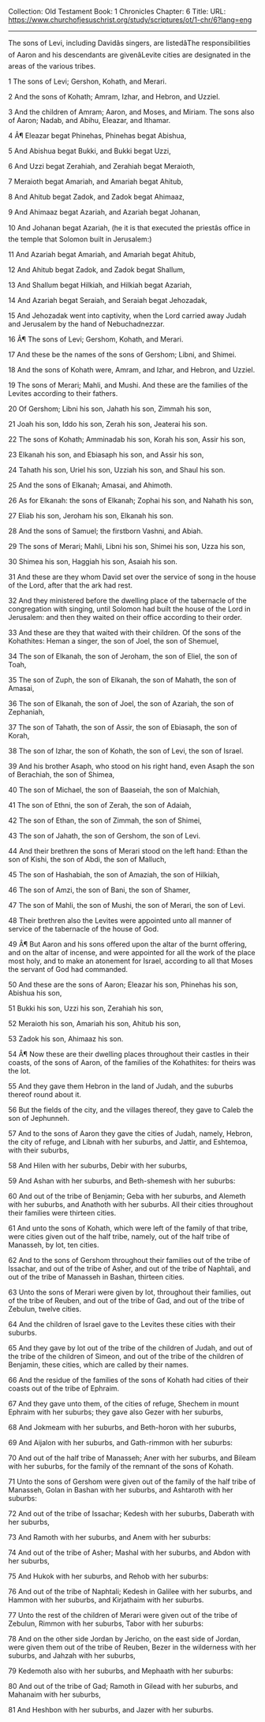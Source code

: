 Collection: Old Testament
Book: 1 Chronicles
Chapter: 6
Title: 
URL: https://www.churchofjesuschrist.org/study/scriptures/ot/1-chr/6?lang=eng

---

The sons of Levi, including Davidâs singers, are listedâThe responsibilities of Aaron and his descendants are givenâLevite cities are designated in the areas of the various tribes.

1 The sons of Levi; Gershon, Kohath, and Merari.

2 And the sons of Kohath; Amram, Izhar, and Hebron, and Uzziel.

3 And the children of Amram; Aaron, and Moses, and Miriam. The sons also of Aaron; Nadab, and Abihu, Eleazar, and Ithamar.

4 Â¶ Eleazar begat Phinehas, Phinehas begat Abishua,

5 And Abishua begat Bukki, and Bukki begat Uzzi,

6 And Uzzi begat Zerahiah, and Zerahiah begat Meraioth,

7 Meraioth begat Amariah, and Amariah begat Ahitub,

8 And Ahitub begat Zadok, and Zadok begat Ahimaaz,

9 And Ahimaaz begat Azariah, and Azariah begat Johanan,

10 And Johanan begat Azariah, (he it is that executed the priestâs office in the temple that Solomon built in Jerusalem:)

11 And Azariah begat Amariah, and Amariah begat Ahitub,

12 And Ahitub begat Zadok, and Zadok begat Shallum,

13 And Shallum begat Hilkiah, and Hilkiah begat Azariah,

14 And Azariah begat Seraiah, and Seraiah begat Jehozadak,

15 And Jehozadak went into captivity, when the Lord carried away Judah and Jerusalem by the hand of Nebuchadnezzar.

16 Â¶ The sons of Levi; Gershom, Kohath, and Merari.

17 And these be the names of the sons of Gershom; Libni, and Shimei.

18 And the sons of Kohath were, Amram, and Izhar, and Hebron, and Uzziel.

19 The sons of Merari; Mahli, and Mushi. And these are the families of the Levites according to their fathers.

20 Of Gershom; Libni his son, Jahath his son, Zimmah his son,

21 Joah his son, Iddo his son, Zerah his son, Jeaterai his son.

22 The sons of Kohath; Amminadab his son, Korah his son, Assir his son,

23 Elkanah his son, and Ebiasaph his son, and Assir his son,

24 Tahath his son, Uriel his son, Uzziah his son, and Shaul his son.

25 And the sons of Elkanah; Amasai, and Ahimoth.

26 As for Elkanah: the sons of Elkanah; Zophai his son, and Nahath his son,

27 Eliab his son, Jeroham his son, Elkanah his son.

28 And the sons of Samuel; the firstborn Vashni, and Abiah.

29 The sons of Merari; Mahli, Libni his son, Shimei his son, Uzza his son,

30 Shimea his son, Haggiah his son, Asaiah his son.

31 And these are they whom David set over the service of song in the house of the Lord, after that the ark had rest.

32 And they ministered before the dwelling place of the tabernacle of the congregation with singing, until Solomon had built the house of the Lord in Jerusalem: and then they waited on their office according to their order.

33 And these are they that waited with their children. Of the sons of the Kohathites: Heman a singer, the son of Joel, the son of Shemuel,

34 The son of Elkanah, the son of Jeroham, the son of Eliel, the son of Toah,

35 The son of Zuph, the son of Elkanah, the son of Mahath, the son of Amasai,

36 The son of Elkanah, the son of Joel, the son of Azariah, the son of Zephaniah,

37 The son of Tahath, the son of Assir, the son of Ebiasaph, the son of Korah,

38 The son of Izhar, the son of Kohath, the son of Levi, the son of Israel.

39 And his brother Asaph, who stood on his right hand, even Asaph the son of Berachiah, the son of Shimea,

40 The son of Michael, the son of Baaseiah, the son of Malchiah,

41 The son of Ethni, the son of Zerah, the son of Adaiah,

42 The son of Ethan, the son of Zimmah, the son of Shimei,

43 The son of Jahath, the son of Gershom, the son of Levi.

44 And their brethren the sons of Merari stood on the left hand: Ethan the son of Kishi, the son of Abdi, the son of Malluch,

45 The son of Hashabiah, the son of Amaziah, the son of Hilkiah,

46 The son of Amzi, the son of Bani, the son of Shamer,

47 The son of Mahli, the son of Mushi, the son of Merari, the son of Levi.

48 Their brethren also the Levites were appointed unto all manner of service of the tabernacle of the house of God.

49 Â¶ But Aaron and his sons offered upon the altar of the burnt offering, and on the altar of incense, and were appointed for all the work of the place most holy, and to make an atonement for Israel, according to all that Moses the servant of God had commanded.

50 And these are the sons of Aaron; Eleazar his son, Phinehas his son, Abishua his son,

51 Bukki his son, Uzzi his son, Zerahiah his son,

52 Meraioth his son, Amariah his son, Ahitub his son,

53 Zadok his son, Ahimaaz his son.

54 Â¶ Now these are their dwelling places throughout their castles in their coasts, of the sons of Aaron, of the families of the Kohathites: for theirs was the lot.

55 And they gave them Hebron in the land of Judah, and the suburbs thereof round about it.

56 But the fields of the city, and the villages thereof, they gave to Caleb the son of Jephunneh.

57 And to the sons of Aaron they gave the cities of Judah, namely, Hebron, the city of refuge, and Libnah with her suburbs, and Jattir, and Eshtemoa, with their suburbs,

58 And Hilen with her suburbs, Debir with her suburbs,

59 And Ashan with her suburbs, and Beth-shemesh with her suburbs:

60 And out of the tribe of Benjamin; Geba with her suburbs, and Alemeth with her suburbs, and Anathoth with her suburbs. All their cities throughout their families were thirteen cities.

61 And unto the sons of Kohath, which were left of the family of that tribe, were cities given out of the half tribe, namely, out of the half tribe of Manasseh, by lot, ten cities.

62 And to the sons of Gershom throughout their families out of the tribe of Issachar, and out of the tribe of Asher, and out of the tribe of Naphtali, and out of the tribe of Manasseh in Bashan, thirteen cities.

63 Unto the sons of Merari were given by lot, throughout their families, out of the tribe of Reuben, and out of the tribe of Gad, and out of the tribe of Zebulun, twelve cities.

64 And the children of Israel gave to the Levites these cities with their suburbs.

65 And they gave by lot out of the tribe of the children of Judah, and out of the tribe of the children of Simeon, and out of the tribe of the children of Benjamin, these cities, which are called by their names.

66 And the residue of the families of the sons of Kohath had cities of their coasts out of the tribe of Ephraim.

67 And they gave unto them, of the cities of refuge, Shechem in mount Ephraim with her suburbs; they gave also Gezer with her suburbs,

68 And Jokmeam with her suburbs, and Beth-horon with her suburbs,

69 And Aijalon with her suburbs, and Gath-rimmon with her suburbs:

70 And out of the half tribe of Manasseh; Aner with her suburbs, and Bileam with her suburbs, for the family of the remnant of the sons of Kohath.

71 Unto the sons of Gershom were given out of the family of the half tribe of Manasseh, Golan in Bashan with her suburbs, and Ashtaroth with her suburbs:

72 And out of the tribe of Issachar; Kedesh with her suburbs, Daberath with her suburbs,

73 And Ramoth with her suburbs, and Anem with her suburbs:

74 And out of the tribe of Asher; Mashal with her suburbs, and Abdon with her suburbs,

75 And Hukok with her suburbs, and Rehob with her suburbs:

76 And out of the tribe of Naphtali; Kedesh in Galilee with her suburbs, and Hammon with her suburbs, and Kirjathaim with her suburbs.

77 Unto the rest of the children of Merari were given out of the tribe of Zebulun, Rimmon with her suburbs, Tabor with her suburbs:

78 And on the other side Jordan by Jericho, on the east side of Jordan, were given them out of the tribe of Reuben, Bezer in the wilderness with her suburbs, and Jahzah with her suburbs,

79 Kedemoth also with her suburbs, and Mephaath with her suburbs:

80 And out of the tribe of Gad; Ramoth in Gilead with her suburbs, and Mahanaim with her suburbs,

81 And Heshbon with her suburbs, and Jazer with her suburbs.
